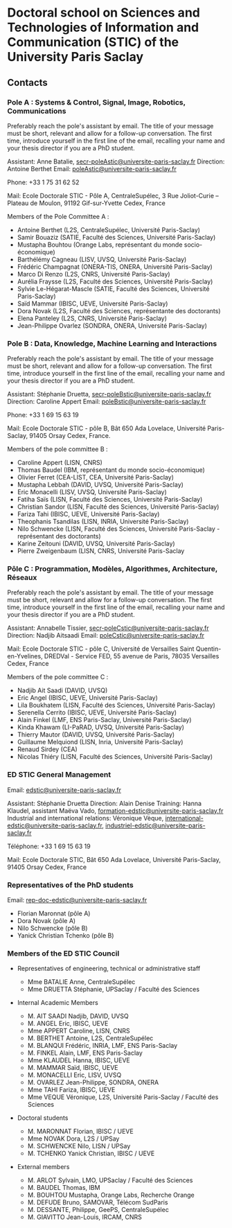 # Doctoral school on Sciences and Technologies of Information and Communication (STIC) of the University Paris Saclay

## Contacts

### Pole A : Systems & Control, Signal, Image, Robotics, Communications

Preferably reach the pole's assistant by email.  The title of your message must be short, relevant and allow for a follow-up conversation. The first time, introduce yourself in the first line of the email, recalling your name and your thesis director if you are a PhD student.

Assistant: Anne Batalie, secr-poleAstic@universite-paris-saclay.fr
Direction: Antoine Berthet 
Email: poleAstic@universite-paris-saclay.fr

Phone: +33 1 75 31 62 52

Mail: Ecole Doctorale STIC - Pôle A, CentraleSupélec, 3 Rue Joliot-Curie – Plateau de Moulon, 91192 Gif-sur-Yvette Cedex, France

Members of the Pole Committee A :
- Antoine Berthet (L2S, CentraleSupélec, Université Paris-Saclay)
- Samir Bouaziz (SATIE, Faculté des Sciences, Université Paris-Saclay)
- Mustapha Bouhtou (Orange Labs, représentant du monde socio-économique)
- Barthélémy Cagneau (LISV, UVSQ, Université Paris-Saclay)
- Frédéric Champagnat (ONERA-TIS, ONERA, Université Paris-Saclay)
- Marco Di Renzo (L2S, CNRS, Université Paris-Saclay)
- Aurélia Fraysse (L2S, Faculté des Sciences, Université Paris-Saclay)
- Sylvie Le-Hégarat-Mascle (SATIE, Faculté des Sciences, Université Paris-Saclay)
- Saïd Mammar (IBISC, UEVE, Université Paris-Saclay)
- Dora Novak (L2S, Faculté des Sciences, représentante des doctorants)
- Elena Panteley (L2S, CNRS, Université Paris-Saclay)
- Jean-Philippe Ovarlez (SONDRA, ONERA, Université Paris-Saclay)

### Pole B : Data, Knowledge, Machine Learning and Interactions

Preferably reach the pole's assistant by email.  The title of your message must be short, relevant and allow for a follow-up conversation. The first time, introduce yourself in the first line of the email, recalling your name and your thesis director if you are a PhD student.

Assistant: Stéphanie Druetta, secr-poleBstic@universite-paris-saclay.fr
Direction: Caroline Appert
Email: poleBstic@universite-paris-saclay.fr                               

Phone: +33 1 69 15 63 19

Mail: Ecole Doctorale STIC - pôle B, Bât 650 Ada Lovelace, Université Paris-Saclay, 91405 Orsay Cedex, France.

Members of the pole committee B :
- Caroline Appert (LISN, CNRS)
- Thomas Baudel (IBM, représentant du monde socio-économique)
- Olivier Ferret (CEA-LIST, CEA, Université Paris-Saclay)
- Mustapha Lebbah (DAVID, UVSQ, Université Paris-Saclay)
- Eric Monacelli (LISV, UVSQ, Université Paris-Saclay)
- Fatiha Saïs (LISN, Faculté des Sciences, Université Paris-Saclay)
- Christian Sandor (LISN, Faculté des Sciences, Université Paris-Saclay)
- Fariza Tahi (IBISC, UEVE, Université Paris-Saclay)
- Theophanis Tsandilas (LISN, INRIA, Université Paris-Saclay)
- Nilo Schwencke (LISN, Faculté des Sciences, Université Paris-Saclay - représentant des doctorants)
- Karine Zeitouni (DAVID, UVSQ, Université Paris-Saclay)
- Pierre Zweigenbaum (LISN, CNRS, Université Paris-Saclay

### Pôle C : Programmation, Modèles, Algorithmes, Architecture, Réseaux

Preferably reach the pole's assistant by email.  The title of your message must be short, relevant and allow for a follow-up conversation. The first time, introduce yourself in the first line of the email, recalling your name and your thesis director if you are a PhD student.

Assistant: Annabelle Tissier, secr-poleCstic@universite-paris-saclay.fr
Direction: Nadjib Aitsaadi
Email: poleCstic@universite-paris-saclay.fr                              

Mail: Ecole Doctorale STIC - pôle C, Université de Versailles Saint Quentin-en-Yvelines, DREDVal - Service FED, 55 avenue de Paris, 78035 Versailles Cedex, France

Members of the pole committee C :
- Nadjib Ait Saadi (DAVID, UVSQ)
- Eric Angel (IBISC, UEVE, Université Paris-Saclay)
- Lila Boukhatem (LISN, Faculté des Sciences, Université Paris-Saclay)
- Serenella Cerrito (IBISC, UEVE, Université Paris-Saclay)
- Alain Finkel (LMF, ENS Paris-Saclay, Université Paris-Saclay)
- Kinda Khawam (LI-PaRAD, UVSQ, Université Paris-Saclay)
- Thierry Mautor (DAVID, UVSQ, Université Paris-Saclay)
- Guillaume Melquiond (LISN, Inria, Université Paris-Saclay)
- Renaud Sirdey (CEA)
- Nicolas Thiéry (LISN, Faculté des Sciences, Université Paris-Saclay)
<!--
- (IRT SystemX, représentant du monde socio-économique)
- (représentant des doctorants)
-->

### ED STIC General Management

Email: edstic@universite-paris-saclay.fr

Assistant: Stéphanie Druetta 
Direction: Alain Denise
Training: Hanna Klaudel, assistant Maëva Vado, formation-edstic@universite-paris-saclay.fr
Industrial and international relations: Véronique Vèque, international-edstic@universite-paris-saclay.fr,  industriel-edstic@universite-paris-saclay.fr

Téléphone: +33 1 69 15 63 19

Mail: Ecole Doctorale STIC, Bât 650 Ada Lovelace, Université Paris-Saclay, 91405 Orsay Cedex, France

### Representatives of the PhD students

Email: rep-doc-edstic@universite-paris-saclay.fr

- Florian Maronnat (pôle A)
- Dora Novak (pôle A)
- Nilo Schwencke (pôle B)
- Yanick Christian Tchenko (pôle B)

### Members of the ED STIC Council

- Representatives of engineering, technical or administrative staff
  - Mme BATALIE Anne, CentraleSupélec
  - Mme DRUETTA Stéphanie, UPSaclay / Faculté des Sciences
         
- Internal Academic Members
  - M. AIT SAADI Nadjib, DAVID, UVSQ
  - M. ANGEL Eric, IBISC, UEVE
  - Mme APPERT Caroline, LISN, CNRS
  - M. BERTHET Antoine, L2S, CentraleSupélec
  - M. BLANQUI Frédéric, INRIA, LMF, ENS Paris-Saclay
  - M. FINKEL Alain, LMF, ENS Paris-Saclay
  - Mme KLAUDEL Hanna, IBISC, UEVE
  - M. MAMMAR Saïd, IBISC, UEVE
  - M. MONACELLI Eric, LISV, UVSQ
  - M. OVARLEZ Jean-Philippe, SONDRA, ONERA
  - Mme TAHI Fariza, IBISC, UEVE
  - Mme VEQUE Véronique, L2S, Université Paris-Saclay / Faculté des Sciences
     
- Doctoral students
  - M. MARONNAT Florian, IBISC / UEVE
  - Mme NOVAK Dora, L2S / UPSay
  - M. SCHWENCKE Nilo, LISN / UPSay
  - M. TCHENKO Yanick Christian, IBISC / UEVE
         
- External members
  - M. ARLOT Sylvain, LMO, UPSaclay / Faculté des Sciences
  - M. BAUDEL Thomas, IBM
  - M. BOUHTOU Mustapha, Orange Labs, Recherche Orange
  - M. DEFUDE Bruno, SAMOVAR, Télécom SudParis
  - M. DESSANTE, Philippe, GeePS, CentraleSupélec
  - M. GIAVITTO Jean-Louis, IRCAM, CNRS
